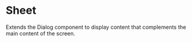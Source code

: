 # Sheet

Extends the Dialog component to display content that complements the main content of the screen.
